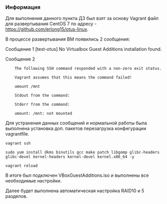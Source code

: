 ### Информация

Для выполнения данного пункта ДЗ был взят за основу Vagrant файл для развертывания CentOS 7 по адресу -  https://github.com/erlong15/otus-linux.

В процессе развертывания ВМ появились 2 cообщения:

Сообщение 1
        [test-otus] No Virtualbox Guest Additions installation found.

Сообщение 2        
        
        The following SSH command responded with a non-zero exit status.
        
        Vagrant assumes that this means the command failed!

        umount /mnt

        Stdout from the command:

        Stderr from the command:

        umount: /mnt: not mounted
        

Для устранения данных сообщений и нормальной работы была выполнена установка доп. пакетов  перезагрузка конфигурации vagrantfile.

    vagrant ssh

    sudo yum install dkms binutils gcc make patch libgomp glibc-headers glibc-devel kernel-headers kernel-devel kernel.x86_64 -y

    vagrant reload

В итоге был подключен VBoxGuestAdditions.iso и выполнены все необходимые настройки.

Далее будет выполнена автоматическая настройка RAID10 и 5 разделов.








    
        
